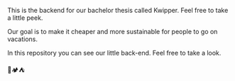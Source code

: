 This is the backend for our bachelor thesis called Kwipper. Feel free to take a little peek. 

Our goal is to make it cheaper and more sustainable for people to go on vacations. 

In this repository you can see our little back-end. Feel free to take a look. 
 
🎪🏕️⛺